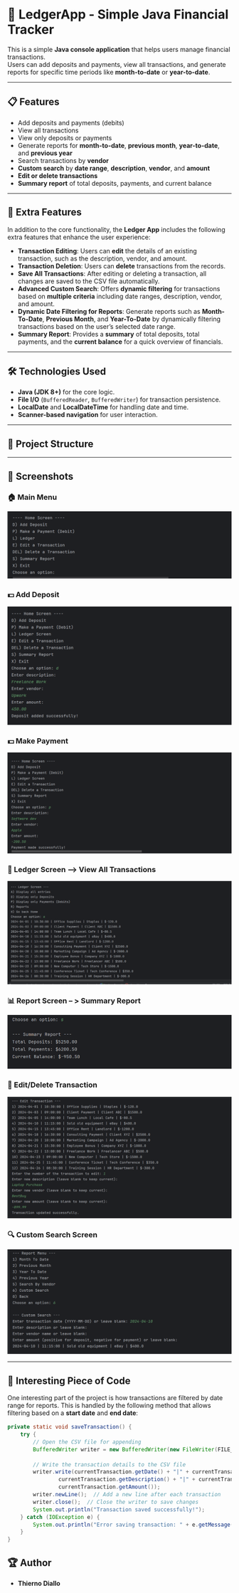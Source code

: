 # 📒 LedgerApp - Simple Java Financial Tracker

This is a simple **Java console application** that helps users manage financial transactions.  
Users can add deposits and payments, view all transactions, and generate reports for specific time periods like **month-to-date** or **year-to-date**.

---

## 📋 Features

- Add deposits and payments (debits)
- View all transactions
- View only deposits or payments
- Generate reports for **month-to-date**, **previous month**, **year-to-date**, and **previous year**
- Search transactions by **vendor**
- **Custom search** by **date range**, **description**, **vendor**, and **amount**
- **Edit or delete transactions**
- **Summary report** of total deposits, payments, and current balance

---

## 🌟 Extra Features

In addition to the core functionality, the **Ledger App** includes the following extra features that enhance the user experience:

- **Transaction Editing**: Users can **edit** the details of an existing transaction, such as the description, vendor, and amount.
- **Transaction Deletion**: Users can **delete** transactions from the records.
- **Save All Transactions**: After editing or deleting a transaction, all changes are saved to the CSV file automatically.
- **Advanced Custom Search**: Offers **dynamic filtering** for transactions based on **multiple criteria** including date ranges, description, vendor, and amount.
- **Dynamic Date Filtering for Reports**: Generate reports such as **Month-To-Date**, **Previous Month**, and **Year-To-Date** by dynamically filtering transactions based on the user’s selected date range.
- **Summary Report**: Provides a **summary** of total deposits, total payments, and the **current balance** for a quick overview of financials.

---

## 🛠️ Technologies Used

- **Java (JDK 8+)** for the core logic.
- **File I/O** (`BufferedReader`, `BufferedWriter`) for transaction persistence.
- **LocalDate** and **LocalDateTime** for handling date and time.
- **Scanner-based navigation** for user interaction.

---

## 📂 Project Structure

---

## 📸 Screenshots

### 🏠 Main Menu
![Main Menu](screenshots/homeScreen.png)

### 💵 Add Deposit 
![Add Transaction](screenshots/addDeposit.png)

### 💵 Make Payment
![Add Transaction](screenshots/makePayment.png)

### 📒 Ledger Screen –> View All Transactions
![Ledger Screen](screenshots/displayAllTransactions.png)

### 📊 Report Screen – > Summary Report
![Report Screen](screenshots/summaryReport.png)

### 📝 Edit/Delete Transaction
![Edit or Delete Transaction](screenshots/editTransaction.png)

### 🔍 Custom Search Screen
![Custom Search](screenshots/customSearch.png)


---

## 💬 Interesting Piece of Code

One interesting part of the project is how transactions are filtered by date range for reports. This is handled by the following method that allows filtering based on a **start date** and **end date**:

```java
private static void saveTransaction() {
    try {
        // Open the CSV file for appending
        BufferedWriter writer = new BufferedWriter(new FileWriter(FILE_NAME, true));

        // Write the transaction details to the CSV file
        writer.write(currentTransaction.getDate() + "|" + currentTransaction.getTime() + "|" +
                currentTransaction.getDescription() + "|" + currentTransaction.getVendor() + "|" +
                currentTransaction.getAmount());
        writer.newLine();  // Add a new line after each transaction
        writer.close();  // Close the writer to save changes
        System.out.println("Transaction saved successfully!");
    } catch (IOException e) {
        System.out.println("Error saving transaction: " + e.getMessage());
    }
}
```
## 🏆 Author

- **Thierno Diallo**